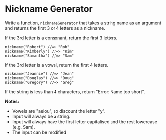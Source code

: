 # Nickname Generator

Write a function, `nicknameGenerator` that takes a string name as an argument and returns the first 3 or 4 letters as a nickname.

If the 3rd letter is a consonant, return the first 3 letters.
```
nickname("Robert") //=> "Rob"
nickname("Kimberly") //=> "Kim"
nickname("Samantha") //=> "Sam"
```
If the 3rd letter is a vowel, return the first 4 letters.
```
nickname("Jeannie") //=> "Jean"
nickname("Douglas") //=> "Doug"
nickname("Gregory") //=> "Greg"
```
If the string is less than 4 characters, return "Error: Name too short".

**Notes:**

- Vowels are "aeiou", so discount the letter "y".
- Input will always be a string.
- Input will always have the first letter capitalised and the rest lowercase (e.g. Sam).
- The input can be modified

